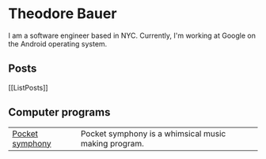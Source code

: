 # Theodore Bauer

I am a software engineer based in NYC. Currently, I'm working at Google on the Android operating system.

## Posts

[[ListPosts]]

## Computer programs

| | |
| -------- | ------- |
| [Pocket symphony](https://tedbauer.github.io/pocket-symphony.html)   | Pocket symphony is a whimsical music making program. |
